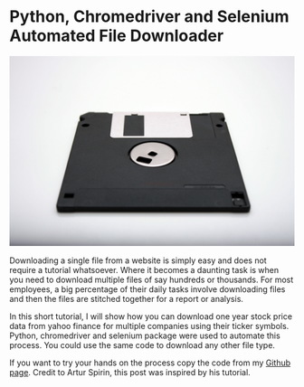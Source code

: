 # Python, Chromedriver and Selenium Automated File Downloader

<img src="floppydisk.jpg">

Downloading a single file from a website is simply easy and does not require a tutorial whatsoever. Where it  becomes a daunting task is when you need to download multiple files of say hundreds or thousands. For most employees, a big percentage of their daily tasks involve downloading files and then the files are stitched together for a report or analysis.

In this short tutorial, I will show how you can download one year stock price data from yahoo finance for multiple companies using their ticker symbols. Python, chromedriver and selenium package were used to automate this process. You could use the same code to  download any other file type. 

If you want to try your hands on the process copy the code from my [Github page](https://github.com/opokualbert/Python-Automated-File-Downloader). Credit to Artur Spirin, this post was inspired by his tutorial.
